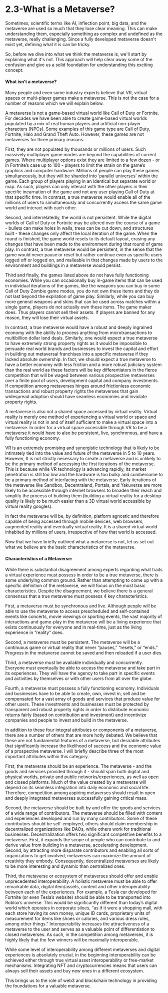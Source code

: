 # 2.3-What is a Metaverse?
Sometimes, scientific terms like AI, inflection point, big data, and the metaverse are used so much that they lose clear meaning. This can make understanding them, especially something as complex and undefined as the metaverse, really challenging. Since a fully developed metaverse doesn't exist yet, defining what it is can be tricky.


So, before we dive into what we think the metaverse is, we'll start by explaining what it's not. This approach will help clear away some of the confusion and give us a solid foundation for understanding this exciting concept.

#### What isn’t a metaverse?
Many people and even some industry experts believe that VR, virtual spaces or multi-player games make a metaverse. This is not the case for a number of reasons which we will explain below.


A metaverse is not a game-based virtual world like Call of Duty or Fortnite. For decades we have been able to create game-based virtual worlds populated by a mix of real human players and artificial non-player characters (NPCs). Some examples of this game type are Call of Duty, Fortnite, Halo and Grand Theft Auto. However, these games are not metaverses for three primary reasons.


First, they are not populated by thousands or millions of users. Such massively multiplayer game modes are beyond the capabilities of current games. Where multiplayer options exist they are limited to a few dozen - or in Fortnite’s case up to 100 - players to limit the strain on the game’s graphics and computer hardware. Millions of people can play these games simultaneously, but they will be sharded into ‘parallel universes’ within the game. Each group of players playing in an identical but separate world or map. As such, players can only interact with the other players in their specific incarnation of the game and not any user playing Call of Duty at that specific time. In contrast, a true metaverse would enable all of the millions of users to simultaneously and concurrently access the same game world and interact with each other.


Second, and interrelatedly, the world is not persistent. While the digital worlds of Call of Duty or Fortnite may be altered over the course of a game - bullets can make holes in walls, trees can be cut down, and structures built - these changes only affect the local iteration of the game. When the round is finished, the game world resets to its default layout, erasing any changes that have been made to the environment during that round of game play. In contrast, a true metaverse would be persistent, in the sense that the game would never pause or reset but rather continue even as specific users logged off or logged on, and malleable in that changes made by users to the environment and buildings in a metaverse would persist.


Third and finally, the games listed above do not have fully functioning economies. While you can occasionally buy in-game items that can be used in individual iterations of the games, like the weapons you can buy in some Call of Duty Zombie game modes, you do not own these items and they do not last beyond the expiration of game play. Similarly, while you can buy more general weapons and skins that can be used across matches within a single game, players do not actually own these items. The game maker does. Thus players cannot sell their assets. If players are banned for any reason, they will lose their virtual assets.


In contrast, a true metaverse would have a robust and deeply ingrained economy with the ability to process anything from microtransactions to multibillion dollar land deals. Similarly, one would expect a true metaverse to have extremely strong property rights as it would be impossible to persuade real world brands and businesses to invest the capital and effort in building out metaversal franchises into a specific metaverse if they lacked absolute ownership. In fact, we should expect a true metaverse to have a better economy with less friction and a more robust judiciary system than the real world as these factors will be key differentiators in the fierce competition that will be waged between various prospective metaverses over a finite pool of users, development capital and company investments. If competition among metaverses hinges around frictionless economic transactions and robust property rights the metaverses that gain widespread adoption should have seamless economies and inviolate property rights.


A metaverse is also not a shared space accessed by virtual reality. Virtual reality is merely one method of experiencing a virtual world or space and virtual reality is not in and of itself sufficient to make a virtual space into a metaverse. In order for a virtual space accessible through VR to be a metaverse it would have to also be persistent, live, synchronous, and have a fully functioning economy.


VR is an extremely promising and synergistic technology that is likely to be intimately tied into the value and future of the metaverse in 5 to 10 years. However, It is not strictly necessary to create a metaverse and is unlikely to be the primary method of accessing the first iterations of the metaverse. This is because while VR technology is advancing rapidly, its market penetration is still too low and the hardware is too bulky and cumbersome to be a primary method of interfacing with the metaverse. Early iterations of the metaverse like Sandbox, Decentraland, Portals, and Yakuverse are more likely to be accessible through internet browsers to broaden their reach and simplify the process of building them (building a virtual reality for a desktop quality is likely to be much easier than a 3D virtual world accessible by virtual reality googles).


In fact the metaverse will be, by definition, platform agnostic and therefore capable of being accessed through mobile devices, web browsers, augmented reality and eventually virtual reality. It is a shared virtual world inhabited by millions of users, irrespective of how that world is accessed.


Now that we have briefly outlined what a metaverse is not, let us set out what we believe are the basic characteristics of the metaverse.

#### Characteristics of a Metaverse:
While there is substantial disagreement among experts regarding what traits a virtual experience must possess in order to be a true metaverse, there is some underlying common ground. Rather than attempting to come up with a specific definition of the metaverse, we will focus on the most basic characteristics. Despite the disagreement, we believe there is a general consensus that a true metaverse must possess 4 key characteristics.


First, a metaverse must be synchronous and live. Although people will be able to use the metaverse to access prescheduled and self-contained events like concerts, movie viewings or sporting events, the vast majority of interactions and game-play in the metaverse will be a living experience that exists continuously for everyone and in real-time, just as the living experience in “reality” does.


Second, a metaverse must be persistent. The metaverse will be a continuous game or virtual reality that never “pauses,” “resets,” or “ends.” Progress in the metaverse cannot be saved and then reloaded if a user dies.


Third, a metaverse must be available individually and concurrently. Everyone must eventually be able to access the metaverse and take part in its experiences. They will have the agency to take part in specific events and activities by themselves or with other users from all over the globe.


Fourth, a metaverse must possess a fully functioning economy. Individuals and businesses have to be able to create, own, invest in, sell and be compensated for a vast array of goods and services that produce value for other users. These investments and businesses must be protected by transparent and robust property rights in order to distribute economic returns fairly (based on contribution and investment) and incentivize companies and people to invest and build in the metaverse.


In addition to these four integral attributes or components of a metaverse, there are a number of others that are more hotly debated. We believe that these are not fundamental features of a metaverse, but desirable attributes that significantly increase the likelihood of success and the economic value of a prospective metaverse. I will briefly describe three of the most important attributes within this category.


First, the metaverse should be an experience. The metaverse - and the goods and services provided through it - should span both digital and physical worlds, private and public networks/experiences, as well as open and closed platforms. Much of the value created by a metaverse will depend on its seamless integration into daily economic and social life. Therefore, competition among aspiring metaverses should result in open and deeply integrated metaverses successfully gaining critical mass.


Second, the metaverse should be built by and offer the goods and services of a wide range of contributors. The metaverse should be filled with content and experiences developed and run by many contributors. Some of these contributors should be self-employed, others should claim membership in decentralized organizations like DAOs, while others work for traditional businesses. Decentralization offers two significant competitive benefits to a metaverse. First, it expands the scope of people who can contribute to and derive value from building in a metaverse, accelerating development. Second, by attracting more disparate contributors and enabling all sorts of organizations to get involved, metaverses can maximize the amount of creativity they embody. Consequently, decentralized metaverses are likely to be more interesting and dynamic than centralized ones.


Third, the metaverse or ecosystem of metaverses should offer and enable unprecedented interoperability. A holistic metaverse must be able to offer remarkable data, digital item/assets, content and other interoperability between each of the experiences. For example, a Tesla car developed for Fortnite (or even Tesla’s website) should be able to be transported into Roblox’s universe. This would be significantly different than today’s digital world which operates in corporate siloes, “as if it were a shopping mall, with each store having its own money, unique ID cards, proprietary units of measurement for items like shoes or calories, and various dress rules, among other things.” Interoperability increases the attractiveness of a metaverse to the user and serves as a valuable point of differentiation to closed metaverses. As such, in the competition among metaverses, it is highly likely that the few winners will be maximally interoperable.


While some level of interoperability among different metaverses and digital experiences is absolutely crucial, in the beginning interoperability can be achieved either through true virtual asset interoperability or free-market mechanisms. Integrating NFT and cryptocurrencies means that users can always sell their assets and buy new ones in a different ecosystem.&#x20;


This brings us to the role of web3 and blockchain technology in providing the foundations for a valuable metaverse.

